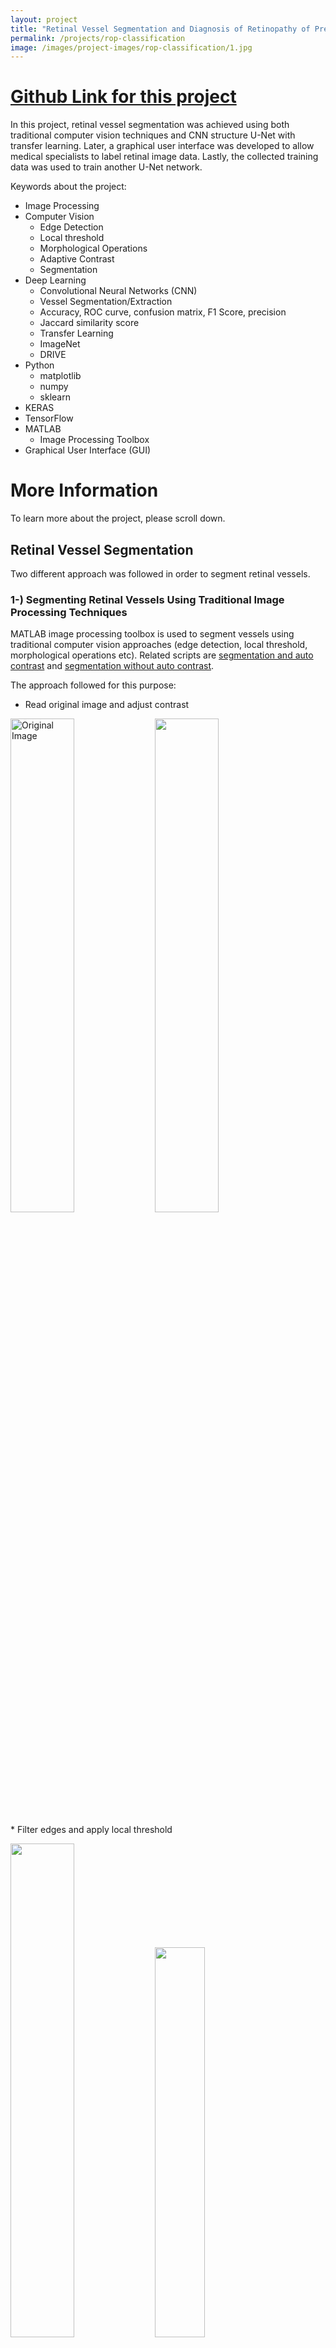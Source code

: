 ```yaml
---
layout: project
title: "Retinal Vessel Segmentation and Diagnosis of Retinopathy of Prematurity (ROP) Disease Using Deep Convolutional Neural Networks"
permalink: /projects/rop-classification
image: /images/project-images/rop-classification/1.jpg
---
```


# [Github Link for this project](https://github.com/samialperen/rop_disease_classification)

In this project, retinal vessel segmentation was achieved using both traditional computer vision techniques and CNN structure U-Net with transfer learning. Later, a graphical user interface was developed to allow medical specialists to label retinal image data. Lastly, the collected training data was used to train another U-Net network.  

Keywords about the project:
* Image Processing
* Computer Vision
    * Edge Detection
    * Local threshold
    * Morphological Operations
    * Adaptive Contrast 
    * Segmentation
* Deep Learning
    * Convolutional Neural Networks (CNN)
    * Vessel Segmentation/Extraction
    * Accuracy, ROC curve, confusion matrix, F1 Score, precision
    * Jaccard similarity score
    * Transfer Learning
    * ImageNet
    * DRIVE
* Python
    * matplotlib
    * numpy
    * sklearn
* KERAS
* TensorFlow
* MATLAB
    * Image Processing Toolbox
* Graphical User Interface (GUI)


# More Information
To learn more about the project, please scroll down.  







## Retinal Vessel Segmentation
Two different approach was followed in order to segment retinal vessels. 

### 1-) Segmenting Retinal Vessels Using Traditional Image Processing Techniques 
MATLAB image processing toolbox is used to segment vessels using traditional computer vision approaches (edge detection, local threshold, morphological operations etc). Related scripts are [segmentation and auto contrast](https://github.com/samialperen/rop_disease_classification/blob/master/code/segmentation_autocontrast.m) and [segmentation without auto contrast](https://github.com/samialperen/rop_disease_classification/blob/master/code/segmentation_manualconstract.m). 

The approach followed for this purpose:

* Read original image and adjust contrast 
<p float="left">
  <img src="https://github.com/samialperen/rop_disease_classification/blob/master/media/computer_vision/original_img.jpg" width="45%" height="45%" alt="Original Image">
  <img src="https://github.com/samialperen/rop_disease_classification/blob/master/media/computer_vision/contrast.jpg" width="45%" height="45%"> 
</p>
* Filter edges and apply local threshold 
<p float="left">
  <img src="https://github.com/samialperen/rop_disease_classification/blob/master/media/computer_vision/edges.jpg" width="45%" height="45%">
  <img src="https://github.com/samialperen/rop_disease_classification/blob/master/media/computer_vision/local_threshold.jpg" width="40%" height="40%"> 
</p>
* Bridge the gaps with morphological operations and finally select the longest/thickest vessels to obtain final image
<p float="left">
  <img src="https://github.com/samialperen/rop_disease_classification/blob/master/media/computer_vision/fill_gaps.jpg" width="45%" height="45%">
  <img src="https://github.com/samialperen/rop_disease_classification/blob/master/media/computer_vision/biggest_vessels.jpg" width="45%" height="45%"> 
</p>



### 2-) Segmenting Using Convolutional Neural Network U-Net with Transfer Learning
* A CNN architecture aimed for segmentation named **U-Net** (as shown below) was used 
<img src="https://github.com/samialperen/rop_disease_classification/blob/master/media/CNN/unet.png" width="50%" height="50%">

* Train it with [Imagenet](https://www.pyimagesearch.com/2017/03/20/imagenet-vggnet-resnet-inception-xception-keras)

* Use trained U-Net network to train our network for [DRIVE DATASET: Digital Retinal Images for Vessel Extraction](https://drive.grand-challenge.org) -->transfer learning


* Here are example input-output pairs where left image is the original image and right image is the output of U-Net
<p float="left">
  <img src="https://github.com/samialperen/rop_disease_classification/blob/master/media/CNN/input1.jpg" width="40%" height="40%">
  <img src="https://github.com/samialperen/rop_disease_classification/blob/master/media/CNN/output1.png" width="40%" height="40%">
</p>

<p float="left">
  <img src="https://github.com/samialperen/rop_disease_classification/blob/master/media/CNN/input2.jpg" width="40%" height="40%">
  <img src="https://github.com/samialperen/rop_disease_classification/blob/master/media/CNN/output2.jpg" width="38%" height="38%">
</p>

## Diagnosis of Retinopath of Prematurity (ROP) Using Segmented Vessels

### Marking App to Collect Training Data from ROP Specialists
In order to classify retinal images into three categories depending on the level of ROP (plus, preplus and normal/healthy), the [marking app](https://github.com/samialperen/rop_disease_classification/tree/master/marking_app_for_doctors) was developed. It is a GUI to allow medical doctors to manually label retina images as plus, preplus or normal/healthy. This approach allows us to collect enough training data for classification. 

<img src="https://github.com/samialperen/rop_disease_classification/blob/master/media/marking_app/gui.png" width="50%" height="50%">

### Classification of ROP Disease
* Previously trained U-Net (with Imagenet) network was trained with segmented version of data that we collected. 
* 81% accuracy obtained with confusions mostly between Plus/Preplus and Preplus/Normal categories.

* Correctly predicted examples: (Normal, Preplus and Plus Starting from Left to Right)
<p float="left">
  <img src="https://github.com/samialperen/rop_disease_classification/blob/master/media/diagnosis/correct_normal.jpg" width="30%" height="30%">
  <img src="https://github.com/samialperen/rop_disease_classification/blob/master/media/diagnosis/correct_preplus.jpg" width="30%" height="30%">
  <img src="https://github.com/samialperen/rop_disease_classification/blob/master/media/diagnosis/correct_plus.jpg" width="30%" height="30%">
</p>

* Wrong predictions: (Left: Normal Predicted as Preplus;  Middle: Preplus Predicted as Normal;  Right: Preplus Predicted as Plus)
<p float="left">
  <img src="https://github.com/samialperen/rop_disease_classification/blob/master/media/diagnosis/normal_predicted_preplus.jpg" width="30%" height="30%">
  <img src="https://github.com/samialperen/rop_disease_classification/blob/master/media/diagnosis/preplus_predicted_normal.jpg" width="30%" height="30%">
  <img src="https://github.com/samialperen/rop_disease_classification/blob/master/media/diagnosis/preplus_predicted_plus.jpg" width="30%" height="30%">
</p>









